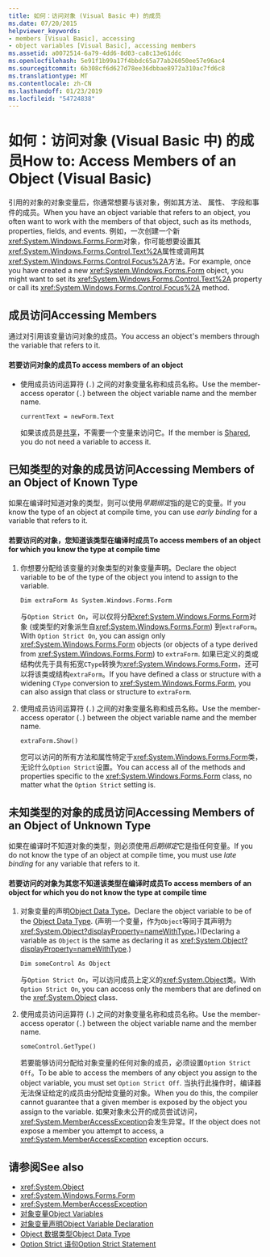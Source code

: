 ```yaml
---
title: 如何：访问对象 (Visual Basic 中) 的成员
ms.date: 07/20/2015
helpviewer_keywords:
- members [Visual Basic], accessing
- object variables [Visual Basic], accessing members
ms.assetid: a0072514-6a79-4dd6-8d03-ca8c13e61ddc
ms.openlocfilehash: 5e91f1b99a17f4bbdc65a77ab26050ee57e96ac4
ms.sourcegitcommit: 6b308cf6d627d78ee36dbbae8972a310ac7fd6c8
ms.translationtype: MT
ms.contentlocale: zh-CN
ms.lasthandoff: 01/23/2019
ms.locfileid: "54724838"
---
```

# <a name="how-to-access-members-of-an-object-visual-basic"></a><span data-ttu-id="f99e3-102">如何：访问对象 (Visual Basic 中) 的成员</span><span class="sxs-lookup"><span data-stu-id="f99e3-102">How to: Access Members of an Object (Visual Basic)</span></span>
<span data-ttu-id="f99e3-103">引用的对象的对象变量后，你通常想要与该对象，例如其方法、 属性、 字段和事件的成员。</span><span class="sxs-lookup"><span data-stu-id="f99e3-103">When you have an object variable that refers to an object, you often want to work with the members of that object, such as its methods, properties, fields, and events.</span></span> <span data-ttu-id="f99e3-104">例如，一次创建一个新<xref:System.Windows.Forms.Form>对象，你可能想要设置其<xref:System.Windows.Forms.Control.Text%2A>属性或调用其<xref:System.Windows.Forms.Control.Focus%2A>方法。</span><span class="sxs-lookup"><span data-stu-id="f99e3-104">For example, once you have created a new <xref:System.Windows.Forms.Form> object, you might want to set its <xref:System.Windows.Forms.Control.Text%2A> property or call its <xref:System.Windows.Forms.Control.Focus%2A> method.</span></span>  
  
## <a name="accessing-members"></a><span data-ttu-id="f99e3-105">成员访问</span><span class="sxs-lookup"><span data-stu-id="f99e3-105">Accessing Members</span></span>  
 <span data-ttu-id="f99e3-106">通过对引用该变量访问对象的成员。</span><span class="sxs-lookup"><span data-stu-id="f99e3-106">You access an object's members through the variable that refers to it.</span></span>  
  
#### <a name="to-access-members-of-an-object"></a><span data-ttu-id="f99e3-107">若要访问对象的成员</span><span class="sxs-lookup"><span data-stu-id="f99e3-107">To access members of an object</span></span>  
  
-   <span data-ttu-id="f99e3-108">使用成员访问运算符 (`.`) 之间的对象变量名称和成员名称。</span><span class="sxs-lookup"><span data-stu-id="f99e3-108">Use the member-access operator (`.`) between the object variable name and the member name.</span></span>  
  
    ```  
    currentText = newForm.Text  
    ```  
  
     <span data-ttu-id="f99e3-109">如果该成员是[共享](../../../../visual-basic/language-reference/modifiers/shared.md)，不需要一个变量来访问它。</span><span class="sxs-lookup"><span data-stu-id="f99e3-109">If the member is [Shared](../../../../visual-basic/language-reference/modifiers/shared.md), you do not need a variable to access it.</span></span>  
  
## <a name="accessing-members-of-an-object-of-known-type"></a><span data-ttu-id="f99e3-110">已知类型的对象的成员访问</span><span class="sxs-lookup"><span data-stu-id="f99e3-110">Accessing Members of an Object of Known Type</span></span>  
 <span data-ttu-id="f99e3-111">如果在编译时知道对象的类型，则可以使用*早期绑定*指的是它的变量。</span><span class="sxs-lookup"><span data-stu-id="f99e3-111">If you know the type of an object at compile time, you can use *early binding* for a variable that refers to it.</span></span>  
  
#### <a name="to-access-members-of-an-object-for-which-you-know-the-type-at-compile-time"></a><span data-ttu-id="f99e3-112">若要访问的对象，您知道该类型在编译时成员</span><span class="sxs-lookup"><span data-stu-id="f99e3-112">To access members of an object for which you know the type at compile time</span></span>  
  
1.  <span data-ttu-id="f99e3-113">你想要分配给该变量的对象类型的对象变量声明。</span><span class="sxs-lookup"><span data-stu-id="f99e3-113">Declare the object variable to be of the type of the object you intend to assign to the variable.</span></span>  
  
    ```  
    Dim extraForm As System.Windows.Forms.Form  
    ```  
  
     <span data-ttu-id="f99e3-114">与`Option Strict On`，可以仅将分配<xref:System.Windows.Forms.Form>对象 (或类型的对象派生自<xref:System.Windows.Forms.Form>) 到`extraForm`。</span><span class="sxs-lookup"><span data-stu-id="f99e3-114">With `Option Strict On`, you can assign only <xref:System.Windows.Forms.Form> objects (or objects of a type derived from <xref:System.Windows.Forms.Form>) to `extraForm`.</span></span> <span data-ttu-id="f99e3-115">如果已定义的类或结构优先于具有拓宽`CType`转换为<xref:System.Windows.Forms.Form>，还可以将该类或结构`extraForm`。</span><span class="sxs-lookup"><span data-stu-id="f99e3-115">If you have defined a class or structure with a widening `CType` conversion to <xref:System.Windows.Forms.Form>, you can also assign that class or structure to `extraForm`.</span></span>  
  
2.  <span data-ttu-id="f99e3-116">使用成员访问运算符 (`.`) 之间的对象变量名称和成员名称。</span><span class="sxs-lookup"><span data-stu-id="f99e3-116">Use the member-access operator (`.`) between the object variable name and the member name.</span></span>  
  
    ```  
    extraForm.Show()  
    ```  
  
     <span data-ttu-id="f99e3-117">您可以访问的所有方法和属性特定于<xref:System.Windows.Forms.Form>类，无论什么`Option Strict`设置。</span><span class="sxs-lookup"><span data-stu-id="f99e3-117">You can access all of the methods and properties specific to the <xref:System.Windows.Forms.Form> class, no matter what the `Option Strict` setting is.</span></span>  
  
## <a name="accessing-members-of-an-object-of-unknown-type"></a><span data-ttu-id="f99e3-118">未知类型的对象的成员访问</span><span class="sxs-lookup"><span data-stu-id="f99e3-118">Accessing Members of an Object of Unknown Type</span></span>  
 <span data-ttu-id="f99e3-119">如果在编译时不知道对象的类型，则必须使用*后期绑定*它是指任何变量。</span><span class="sxs-lookup"><span data-stu-id="f99e3-119">If you do not know the type of an object at compile time, you must use *late binding* for any variable that refers to it.</span></span>  
  
#### <a name="to-access-members-of-an-object-for-which-you-do-not-know-the-type-at-compile-time"></a><span data-ttu-id="f99e3-120">若要访问的对象为其您不知道该类型在编译时成员</span><span class="sxs-lookup"><span data-stu-id="f99e3-120">To access members of an object for which you do not know the type at compile time</span></span>  
  
1.  <span data-ttu-id="f99e3-121">对象变量的声明[Object Data Type](../../../../visual-basic/language-reference/data-types/object-data-type.md)。</span><span class="sxs-lookup"><span data-stu-id="f99e3-121">Declare the object variable to be of the [Object Data Type](../../../../visual-basic/language-reference/data-types/object-data-type.md).</span></span> <span data-ttu-id="f99e3-122">(声明一个变量，作为`Object`等同于其声明为<xref:System.Object?displayProperty=nameWithType>。)</span><span class="sxs-lookup"><span data-stu-id="f99e3-122">(Declaring a variable as `Object` is the same as declaring it as <xref:System.Object?displayProperty=nameWithType>.)</span></span>  
  
    ```  
    Dim someControl As Object  
    ```  
  
     <span data-ttu-id="f99e3-123">与`Option Strict On`，可以访问成员上定义的<xref:System.Object>类。</span><span class="sxs-lookup"><span data-stu-id="f99e3-123">With `Option Strict On`, you can access only the members that are defined on the <xref:System.Object> class.</span></span>  
  
2.  <span data-ttu-id="f99e3-124">使用成员访问运算符 (`.`) 之间的对象变量名称和成员名称。</span><span class="sxs-lookup"><span data-stu-id="f99e3-124">Use the member-access operator (`.`) between the object variable name and the member name.</span></span>  
  
    ```  
    someControl.GetType()  
    ```  
  
     <span data-ttu-id="f99e3-125">若要能够访问分配给对象变量的任何对象的成员，必须设置`Option Strict Off`。</span><span class="sxs-lookup"><span data-stu-id="f99e3-125">To be able to access the members of any object you assign to the object variable, you must set `Option Strict Off`.</span></span> <span data-ttu-id="f99e3-126">当执行此操作时，编译器无法保证给定的成员由分配给变量的对象。</span><span class="sxs-lookup"><span data-stu-id="f99e3-126">When you do this, the compiler cannot guarantee that a given member is exposed by the object you assign to the variable.</span></span> <span data-ttu-id="f99e3-127">如果对象未公开的成员尝试访问，<xref:System.MemberAccessException>会发生异常。</span><span class="sxs-lookup"><span data-stu-id="f99e3-127">If the object does not expose a member you attempt to access, a <xref:System.MemberAccessException> exception occurs.</span></span>  
  
## <a name="see-also"></a><span data-ttu-id="f99e3-128">请参阅</span><span class="sxs-lookup"><span data-stu-id="f99e3-128">See also</span></span>
- <xref:System.Object>
- <xref:System.Windows.Forms.Form>
- <xref:System.MemberAccessException>
- [<span data-ttu-id="f99e3-129">对象变量</span><span class="sxs-lookup"><span data-stu-id="f99e3-129">Object Variables</span></span>](../../../../visual-basic/programming-guide/language-features/variables/object-variables.md)
- [<span data-ttu-id="f99e3-130">对象变量声明</span><span class="sxs-lookup"><span data-stu-id="f99e3-130">Object Variable Declaration</span></span>](../../../../visual-basic/programming-guide/language-features/variables/object-variable-declaration.md)
- [<span data-ttu-id="f99e3-131">Object 数据类型</span><span class="sxs-lookup"><span data-stu-id="f99e3-131">Object Data Type</span></span>](../../../../visual-basic/language-reference/data-types/object-data-type.md)
- [<span data-ttu-id="f99e3-132">Option Strict 语句</span><span class="sxs-lookup"><span data-stu-id="f99e3-132">Option Strict Statement</span></span>](../../../../visual-basic/language-reference/statements/option-strict-statement.md)

